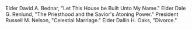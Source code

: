 Elder David A. Bednar, "Let This House be Built Unto My Name."
Elder Dale G. Renlund, "The Priesthood and the Savior's Atoning Power."
President Russell M. Nelson, "Celestial Marriage."
Elder Dallin H. Oaks, "Divorce."
